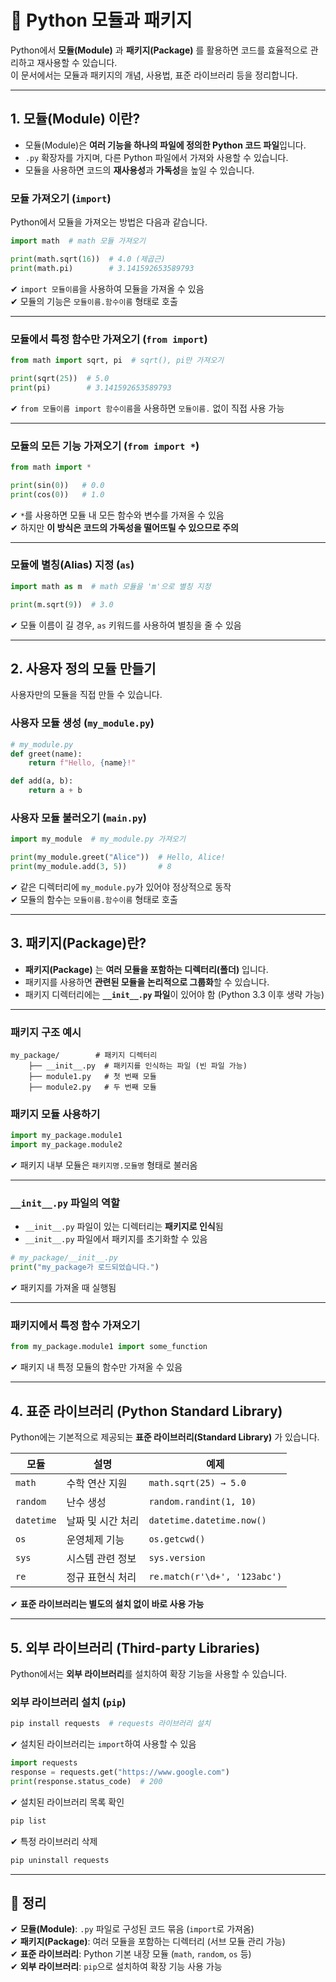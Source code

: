 # 🔲 Python 모듈과 패키지

Python에서 **모듈(Module)** 과 **패키지(Package)** 를 활용하면 코드를 효율적으로 관리하고 재사용할 수 있습니다.  
이 문서에서는 모듈과 패키지의 개념, 사용법, 표준 라이브러리 등을 정리합니다.

---

## 1. 모듈(Module) 이란?

- 모듈(Module)은 **여러 기능을 하나의 파일에 정의한 Python 코드 파일**입니다.
- `.py` 확장자를 가지며, 다른 Python 파일에서 가져와 사용할 수 있습니다.
- 모듈을 사용하면 코드의 **재사용성**과 **가독성**을 높일 수 있습니다.

### 모듈 가져오기 (`import`)

Python에서 모듈을 가져오는 방법은 다음과 같습니다.

```python
import math  # math 모듈 가져오기

print(math.sqrt(16))  # 4.0 (제곱근)
print(math.pi)        # 3.141592653589793
```

✔ `import 모듈이름`을 사용하여 모듈을 가져올 수 있음  
✔ 모듈의 기능은 `모듈이름.함수이름` 형태로 호출  

---

### 모듈에서 특정 함수만 가져오기 (`from import`)

```python
from math import sqrt, pi  # sqrt(), pi만 가져오기

print(sqrt(25))  # 5.0
print(pi)        # 3.141592653589793
```

✔ `from 모듈이름 import 함수이름`을 사용하면 `모듈이름.` 없이 직접 사용 가능  

---

### 모듈의 모든 기능 가져오기 (`from import *`)

```python
from math import *

print(sin(0))   # 0.0
print(cos(0))   # 1.0
```

✔ `*`를 사용하면 모듈 내 모든 함수와 변수를 가져올 수 있음  
✔ 하지만 **이 방식은 코드의 가독성을 떨어뜨릴 수 있으므로 주의**  

---

### 모듈에 별칭(Alias) 지정 (`as`)

```python
import math as m  # math 모듈을 'm'으로 별칭 지정

print(m.sqrt(9))  # 3.0
```

✔ 모듈 이름이 길 경우, `as` 키워드를 사용하여 별칭을 줄 수 있음  

---

## 2. 사용자 정의 모듈 만들기

사용자만의 모듈을 직접 만들 수 있습니다.

### 사용자 모듈 생성 (`my_module.py`)
```python
# my_module.py
def greet(name):
    return f"Hello, {name}!"

def add(a, b):
    return a + b
```

### 사용자 모듈 불러오기 (`main.py`)
```python
import my_module  # my_module.py 가져오기

print(my_module.greet("Alice"))  # Hello, Alice!
print(my_module.add(3, 5))       # 8
```

✔ 같은 디렉터리에 `my_module.py`가 있어야 정상적으로 동작  
✔ 모듈의 함수는 `모듈이름.함수이름` 형태로 호출  

---

## 3. 패키지(Package)란?

- **패키지(Package)** 는 **여러 모듈을 포함하는 디렉터리(폴더)** 입니다.
- 패키지를 사용하면 **관련된 모듈을 논리적으로 그룹화**할 수 있습니다.
- 패키지 디렉터리에는 **`__init__.py` 파일**이 있어야 함 (Python 3.3 이후 생략 가능)

---

### 패키지 구조 예시

```
my_package/        # 패키지 디렉터리
    ├── __init__.py  # 패키지를 인식하는 파일 (빈 파일 가능)
    ├── module1.py   # 첫 번째 모듈
    ├── module2.py   # 두 번째 모듈
```

### 패키지 모듈 사용하기
```python
import my_package.module1
import my_package.module2
```

✔ 패키지 내부 모듈은 `패키지명.모듈명` 형태로 불러옴  

---

### `__init__.py` 파일의 역할

- `__init__.py` 파일이 있는 디렉터리는 **패키지로 인식**됨
- `__init__.py` 파일에서 패키지를 초기화할 수 있음

```python
# my_package/__init__.py
print("my_package가 로드되었습니다.")
```

✔ 패키지를 가져올 때 실행됨  

---

### 패키지에서 특정 함수 가져오기
```python
from my_package.module1 import some_function
```

✔ 패키지 내 특정 모듈의 함수만 가져올 수 있음  

---

## 4. 표준 라이브러리 (Python Standard Library)

Python에는 기본적으로 제공되는 **표준 라이브러리(Standard Library)** 가 있습니다.

| 모듈 | 설명 | 예제 |
|------|----------------|--------------------------------|
| `math` | 수학 연산 지원 | `math.sqrt(25) → 5.0` |
| `random` | 난수 생성 | `random.randint(1, 10)` |
| `datetime` | 날짜 및 시간 처리 | `datetime.datetime.now()` |
| `os` | 운영체제 기능 | `os.getcwd()` |
| `sys` | 시스템 관련 정보 | `sys.version` |
| `re` | 정규 표현식 처리 | `re.match(r'\d+', '123abc')` |

✔ **표준 라이브러리는 별도의 설치 없이 바로 사용 가능**  

---

## 5. 외부 라이브러리 (Third-party Libraries)

Python에서는 **외부 라이브러리**를 설치하여 확장 기능을 사용할 수 있습니다.

### 외부 라이브러리 설치 (`pip`)
```sh
pip install requests  # requests 라이브러리 설치
```

✔ 설치된 라이브러리는 `import`하여 사용할 수 있음
```python
import requests
response = requests.get("https://www.google.com")
print(response.status_code)  # 200
```

✔ 설치된 라이브러리 목록 확인
```sh
pip list
```

✔ 특정 라이브러리 삭제
```sh
pip uninstall requests
```

---

## 🎯 정리

✔ **모듈(Module)**: `.py` 파일로 구성된 코드 묶음 (`import`로 가져옴)  
✔ **패키지(Package)**: 여러 모듈을 포함하는 디렉터리 (서브 모듈 관리 가능)  
✔ **표준 라이브러리**: Python 기본 내장 모듈 (`math`, `random`, `os` 등)  
✔ **외부 라이브러리**: `pip`으로 설치하여 확장 기능 사용 가능  
